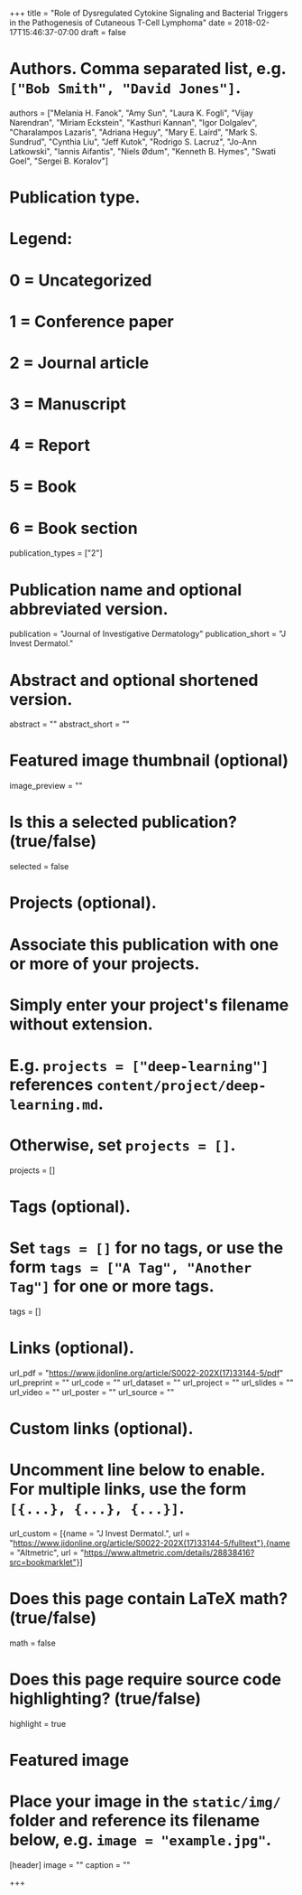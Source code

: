 +++
title = "Role of Dysregulated Cytokine Signaling and Bacterial Triggers in the Pathogenesis of Cutaneous T-Cell Lymphoma"
date = 2018-02-17T15:46:37-07:00
draft = false

# Authors. Comma separated list, e.g. `["Bob Smith", "David Jones"]`.
authors = ["Melania H. Fanok", "Amy Sun", "Laura K. Fogli", "Vijay Narendran", "Miriam Eckstein", "Kasthuri Kannan", "Igor Dolgalev", "Charalampos Lazaris", "Adriana Heguy", "Mary E. Laird",
"Mark S. Sundrud", "Cynthia Liu", "Jeff Kutok", "Rodrigo S. Lacruz", "Jo-Ann Latkowski", "Iannis Aifantis", "Niels Ødum", "Kenneth B. Hymes", "Swati Goel", "Sergei B. Koralov"]

# Publication type.
# Legend:
# 0 = Uncategorized
# 1 = Conference paper
# 2 = Journal article
# 3 = Manuscript
# 4 = Report
# 5 = Book
# 6 = Book section
publication_types = ["2"]

# Publication name and optional abbreviated version.
publication = "Journal of Investigative Dermatology"
publication_short = "J Invest Dermatol."

# Abstract and optional shortened version.
abstract = ""
abstract_short = ""

# Featured image thumbnail (optional)
image_preview = ""

# Is this a selected publication? (true/false)
selected = false

# Projects (optional).
#   Associate this publication with one or more of your projects.
#   Simply enter your project's filename without extension.
#   E.g. `projects = ["deep-learning"]` references `content/project/deep-learning.md`.
#   Otherwise, set `projects = []`.
projects = []

# Tags (optional).
#   Set `tags = []` for no tags, or use the form `tags = ["A Tag", "Another Tag"]` for one or more tags.
tags = []

# Links (optional).
url_pdf = "https://www.jidonline.org/article/S0022-202X(17)33144-5/pdf"
url_preprint = ""
url_code = ""
url_dataset = ""
url_project = ""
url_slides = ""
url_video = ""
url_poster = ""
url_source = ""

# Custom links (optional).
#   Uncomment line below to enable. For multiple links, use the form `[{...}, {...}, {...}]`.
url_custom = [{name = "J Invest Dermatol.", url = "https://www.jidonline.org/article/S0022-202X(17)33144-5/fulltext"},{name = "Altmetric", url = "https://www.altmetric.com/details/28838416?src=bookmarklet"}]

# Does this page contain LaTeX math? (true/false)
math = false

# Does this page require source code highlighting? (true/false)
highlight = true

# Featured image
# Place your image in the `static/img/` folder and reference its filename below, e.g. `image = "example.jpg"`.
[header]
image = ""
caption = ""

+++
